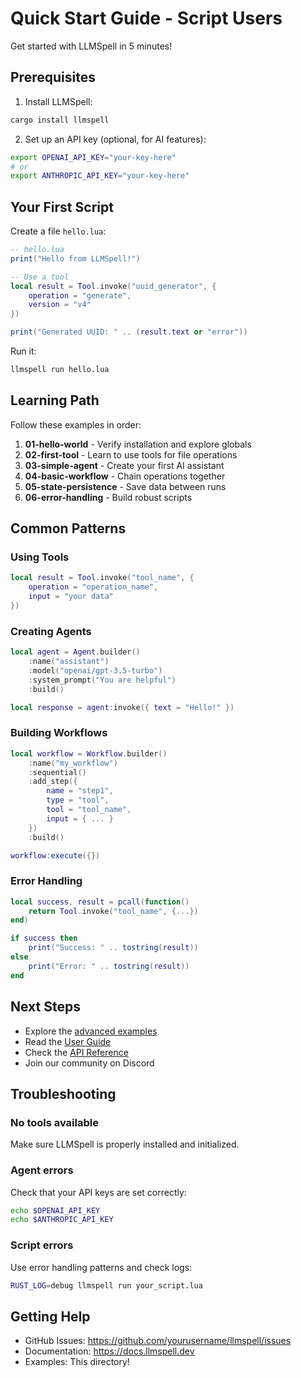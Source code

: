 # Quick Start Guide - Script Users

Get started with LLMSpell in 5 minutes!

## Prerequisites

1. Install LLMSpell:
```bash
cargo install llmspell
```

2. Set up an API key (optional, for AI features):
```bash
export OPENAI_API_KEY="your-key-here"
# or
export ANTHROPIC_API_KEY="your-key-here"
```

## Your First Script

Create a file `hello.lua`:

```lua
-- hello.lua
print("Hello from LLMSpell!")

-- Use a tool
local result = Tool.invoke("uuid_generator", {
    operation = "generate",
    version = "v4"
})

print("Generated UUID: " .. (result.text or "error"))
```

Run it:
```bash
llmspell run hello.lua
```

## Learning Path

Follow these examples in order:

1. **01-hello-world** - Verify installation and explore globals
2. **02-first-tool** - Learn to use tools for file operations
3. **03-simple-agent** - Create your first AI assistant
4. **04-basic-workflow** - Chain operations together
5. **05-state-persistence** - Save data between runs
6. **06-error-handling** - Build robust scripts

## Common Patterns

### Using Tools
```lua
local result = Tool.invoke("tool_name", {
    operation = "operation_name",
    input = "your data"
})
```

### Creating Agents
```lua
local agent = Agent.builder()
    :name("assistant")
    :model("openai/gpt-3.5-turbo")
    :system_prompt("You are helpful")
    :build()

local response = agent:invoke({ text = "Hello!" })
```

### Building Workflows
```lua
local workflow = Workflow.builder()
    :name("my_workflow")
    :sequential()
    :add_step({
        name = "step1",
        type = "tool",
        tool = "tool_name",
        input = { ... }
    })
    :build()

workflow:execute({})
```

### Error Handling
```lua
local success, result = pcall(function()
    return Tool.invoke("tool_name", {...})
end)

if success then
    print("Success: " .. tostring(result))
else
    print("Error: " .. tostring(result))
end
```

## Next Steps

- Explore the [advanced examples](../advanced/)
- Read the [User Guide](../../../docs/user-guide/)
- Check the [API Reference](../../../docs/developer-guide/api-reference.md)
- Join our community on Discord

## Troubleshooting

### No tools available
Make sure LLMSpell is properly installed and initialized.

### Agent errors
Check that your API keys are set correctly:
```bash
echo $OPENAI_API_KEY
echo $ANTHROPIC_API_KEY
```

### Script errors
Use error handling patterns and check logs:
```bash
RUST_LOG=debug llmspell run your_script.lua
```

## Getting Help

- GitHub Issues: https://github.com/yourusername/llmspell/issues
- Documentation: https://docs.llmspell.dev
- Examples: This directory!